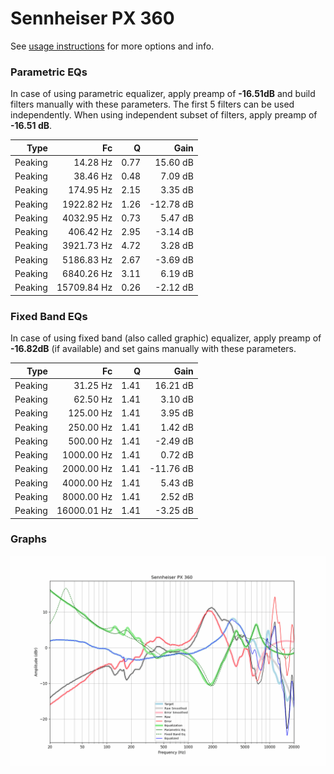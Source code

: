 # Sennheiser PX 360
See [usage instructions](https://github.com/jaakkopasanen/AutoEq#usage) for more options and info.

### Parametric EQs
In case of using parametric equalizer, apply preamp of **-16.51dB** and build filters manually
with these parameters. The first 5 filters can be used independently.
When using independent subset of filters, apply preamp of **-16.51 dB**.

| Type    | Fc          |    Q | Gain      |
|--------:|------------:|-----:|----------:|
| Peaking | 14.28 Hz    | 0.77 | 15.60 dB  |
| Peaking | 38.46 Hz    | 0.48 | 7.09 dB   |
| Peaking | 174.95 Hz   | 2.15 | 3.35 dB   |
| Peaking | 1922.82 Hz  | 1.26 | -12.78 dB |
| Peaking | 4032.95 Hz  | 0.73 | 5.47 dB   |
| Peaking | 406.42 Hz   | 2.95 | -3.14 dB  |
| Peaking | 3921.73 Hz  | 4.72 | 3.28 dB   |
| Peaking | 5186.83 Hz  | 2.67 | -3.69 dB  |
| Peaking | 6840.26 Hz  | 3.11 | 6.19 dB   |
| Peaking | 15709.84 Hz | 0.26 | -2.12 dB  |

### Fixed Band EQs
In case of using fixed band (also called graphic) equalizer, apply preamp of **-16.82dB**
(if available) and set gains manually with these parameters.

| Type    | Fc          |    Q | Gain      |
|--------:|------------:|-----:|----------:|
| Peaking | 31.25 Hz    | 1.41 | 16.21 dB  |
| Peaking | 62.50 Hz    | 1.41 | 3.10 dB   |
| Peaking | 125.00 Hz   | 1.41 | 3.95 dB   |
| Peaking | 250.00 Hz   | 1.41 | 1.42 dB   |
| Peaking | 500.00 Hz   | 1.41 | -2.49 dB  |
| Peaking | 1000.00 Hz  | 1.41 | 0.72 dB   |
| Peaking | 2000.00 Hz  | 1.41 | -11.76 dB |
| Peaking | 4000.00 Hz  | 1.41 | 5.43 dB   |
| Peaking | 8000.00 Hz  | 1.41 | 2.52 dB   |
| Peaking | 16000.01 Hz | 1.41 | -3.25 dB  |

### Graphs
![](./Sennheiser%20PX%20360.png)